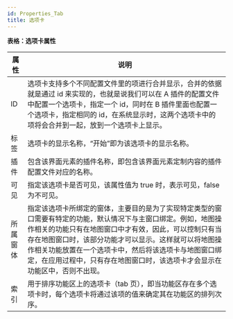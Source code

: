 ```yaml
---
id: Properties_Tab
title: 选项卡
---
```

**表格：选项卡属性**

属性 | 说明  
---|---  
ID | 选项卡支持多个不同配置文件里的项进行合并显示，合并的依据就是通过 id 来实现的，也就是说我们可以在 A 插件的配置文件中配置一个选项卡，指定一个 id，同时在 B 插件里面也配置一个选项卡，指定相同的 id，在系统显示时，这两个选项卡中的项将会合并到一起，放到一个选项卡上显示。  
标签 | 选项卡的显示名称，“开始”即为该选项卡的显示名称。  
插件 | 包含该界面元素的插件名称，即包含该界面元素定制内容的插件配置文件对应的名称。  
可见 | 指定该选项卡是否可见，该属性值为 true 时，表示可见，false 为不可见。  
所属窗体 | 指定该选项卡所绑定的窗体，主要目的是为了实现特定类型的窗口需要有特定的功能，默认情况下与主窗口绑定。例如，地图操作相关的功能只有在地图窗口中才有效，因此，可以控制只有当存在地图窗口时，该部分功能才可以显示。这样就可以将地图操作相关功能放置在一个选项卡中，然后将该选项卡与地图窗口绑定，在应用过程中，只有存在地图窗口时，该选项卡才会显示在功能区中，否则不出现。  
索引 | 用于排序功能区上的选项卡（tab 页），即当功能区存在多个选项卡时，每个选项卡将通过该项的值来确定其在功能区的排列次序。  
